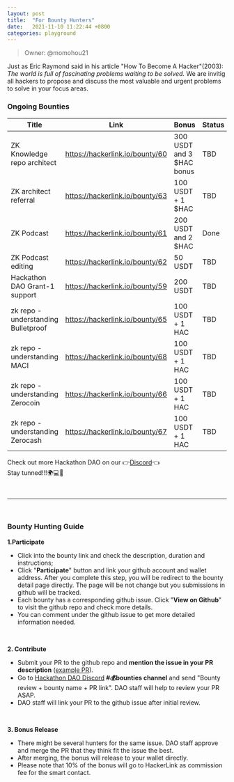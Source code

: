 ```yaml
---
layout: post
title:  "For Bounty Hunters"
date:   2021-11-10 11:22:44 +0800
categories: playground
---
```


> Owner: @momohou21

Just as Eric Raymond said in his article "How To Become A Hacker"(2003): _The world is full of fascinating problems waiting to be solved._ We are invitig all hackers to propose and discuss the most valuable and urgent problems to solve in your focus areas. 

### Ongoing Bounties

| **Title** | **Link** | **Bonus** | **Status** |
| --- | --- | --- | --- |
| ZK Knowledge repo architect | https://hackerlink.io/bounty/60 | 300 USDT and 3 $HAC bonus | TBD |
| ZK architect referral | https://hackerlink.io/bounty/63 | 100 USDT + 1 $HAC | TBD |
| ZK Podcast | https://hackerlink.io/bounty/61 | 200 USDT and 2 $HAC | Done |
| ZK Podcast editing | https://hackerlink.io/bounty/62 | 50 USDT | TBD |
| Hackathon DAO Grant-1 support | https://hackerlink.io/bounty/59 | 200 USDT | TBD |
| zk repo - understanding Bulletproof | https://hackerlink.io/bounty/65 | 100 USDT + 1 HAC | TBD |
| zk repo - understanding MACI | https://hackerlink.io/bounty/68 | 100 USDT + 1 HAC | TBD |
| zk repo - understanding Zerocoin | https://hackerlink.io/bounty/66 | 100 USDT + 1 HAC | TBD |
| zk repo - understanding Zerocash | https://hackerlink.io/bounty/67 | 100 USDT + 1 HAC | TBD |


Check out more Hackathon DAO on our 👉[Discord][Discord]👈
<br>
Stay tunned!!!🌍💻💪

<br>

----

<br>

### Bounty Hunting Guide

**1.Participate**

- Click into the bounty link and check the description, duration and instructions;
- Click "**Participate**" button and link your github account and wallet address. After you complete this step, you will be redirect to the bounty detail page directly. The page will be not change but you submissions in github will be tracked.
- Each bounty has a corresponding github issue. Click "**View on Github**" to visit the github repo and check more details.
- You can comment under the github issue to get more detailed information needed.

<br>

**2. Contribute**

- Submit your PR to the github repo and **mention the issue in your PR description** ([example PR][PR]).
- Go to [Hackathon DAO Discord][Discord] **#💰bounties channel** and send "Bounty review + bounty name + PR link". DAO staff will help to review your PR ASAP.
- DAO staff will link your PR to the github issue after initial review. 

<br>

**3. Bonus Release**
	
- There might be several hunters for the same issue. DAO staff approve and merge the PR that they think fit the issue the best.
- After merging, the bonus will release to your wallet directly. 
- Please note that 10% of the bonus will go to HackerLink as commission fee for the smart contact. 

[Discord]: https://discord.gg/gVBYGfmwQv
[PR]: https://github.com/dorahacksglobal/Hackathon-Playbook/pull/27

